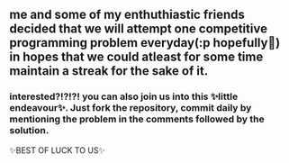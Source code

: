 ## me and some of my enthuthiastic friends decided that we will attempt one competitive programming problem everyday(:p hopefully🤞) in hopes that we could atleast for some time maintain a streak for the sake of it. 
### interested?!?!?! you can also join us into this ✨little endeavour✨. Just fork the repository, commit daily by mentioning the problem in the comments followed by the solution.
✨BEST OF LUCK TO US✨
